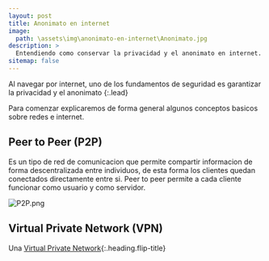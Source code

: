 ```yaml
---
layout: post
title: Anonimato en internet
image: 
  path: \assets\img\anonimato-en-internet\Anonimato.jpg
description: >
  Entendiendo como conservar la privacidad y el anonimato en internet.
sitemap: false
---
```


Al navegar por internet, uno de los fundamentos de seguridad es garantizar la privacidad y el anonimato 
{:.lead}

Para comenzar explicaremos de forma general algunos conceptos basicos sobre redes e internet.

## Peer to Peer (P2P)

Es un tipo de red de comunicacion que permite compartir informacion de forma descentralizada entre individuos, de esta forma los clientes quedan conectados directamente entre si. Peer to peer permite a cada cliente funcionar como usuario y como servidor.

![P2P.png](C:\Users\JuanR\OneDrive\Documentos\GitHub\wh04m1r00t.github.io\assets\img\anonimato-en-internet\P2P.png "Imagen de ejemplo grande")






## Virtual Private Network (VPN)

Una [Virtual Private Network](2022-10-23-virtual-private-network.md){:.heading.flip-title} 


<!-- ## Proxy

[Proxy](2022-10-23-proxy.md){:.heading.flip-title} -->


<!-- ## Red TOR -->

